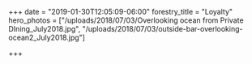 +++
date = "2019-01-30T12:05:09-06:00"
forestry_title = "Loyalty"
hero_photos = ["/uploads/2018/07/03/Overlooking ocean from Private DIning_July2018.jpg", "/uploads/2018/07/03/outside-bar-overlooking-ocean2_July2018.jpg"]

+++
